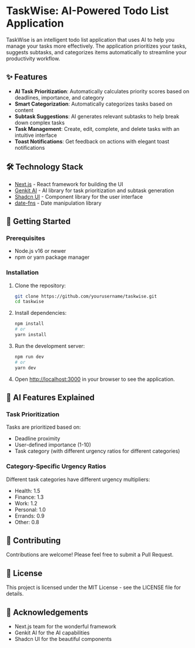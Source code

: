 # TaskWise: AI-Powered Todo List Application

TaskWise is an intelligent todo list application that uses AI to help you manage your tasks more effectively. The application prioritizes your tasks, suggests subtasks, and categorizes items automatically to streamline your productivity workflow.

## ✨ Features

- **AI Task Prioritization**: Automatically calculates priority scores based on deadlines, importance, and category
- **Smart Categorization**: Automatically categorizes tasks based on content
- **Subtask Suggestions**: AI generates relevant subtasks to help break down complex tasks
- **Task Management**: Create, edit, complete, and delete tasks with an intuitive interface
- **Toast Notifications**: Get feedback on actions with elegant toast notifications

## 🛠️ Technology Stack

- [Next.js](https://nextjs.org/) - React framework for building the UI
- [Genkit AI](https://genkit.ai/) - AI library for task prioritization and subtask generation
- [Shadcn UI](https://ui.shadcn.com/) - Component library for the user interface
- [date-fns](https://date-fns.org/) - Date manipulation library

## 🚀 Getting Started

### Prerequisites

- Node.js v16 or newer
- npm or yarn package manager

### Installation

1. Clone the repository:
   ```bash
   git clone https://github.com/yourusername/taskwise.git
   cd taskwise
   ```

2. Install dependencies:
   ```bash
   npm install
   # or
   yarn install
   ```

3. Run the development server:
   ```bash
   npm run dev
   # or
   yarn dev
   ```

4. Open [http://localhost:3000](http://localhost:3000) in your browser to see the application.

## 🧠 AI Features Explained

### Task Prioritization

Tasks are prioritized based on:
- Deadline proximity
- User-defined importance (1-10)
- Task category (with different urgency ratios for different categories)

### Category-Specific Urgency Ratios

Different task categories have different urgency multipliers:
- Health: 1.5
- Finance: 1.3
- Work: 1.2
- Personal: 1.0
- Errands: 0.9
- Other: 0.8

## 🤝 Contributing

Contributions are welcome! Please feel free to submit a Pull Request.

## 📝 License

This project is licensed under the MIT License - see the LICENSE file for details.

## 🙏 Acknowledgements

- Next.js team for the wonderful framework
- Genkit AI for the AI capabilities
- Shadcn UI for the beautiful components